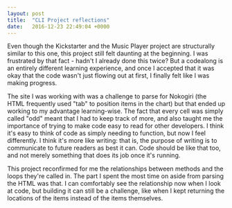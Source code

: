 ```yaml
---
layout: post
title:  "CLI Project reflections"
date:   2016-12-23 22:49:04 +0000
---
```



Even though the Kickstarter and the Music Player project are structurally similar to this one, this project still felt daunting at the beginning. I was frustrated by that fact - hadn't I already done this twice? But a codealong is an entirely different learning experience, and once I accepted that it was okay that the code wasn't just flowing out at first, I finally felt like I was making progress. 

The site I was working with was a challenge to parse for Nokogiri (the HTML frequently used "tab" to position items in the chart) but that ended up working to my advantage learning-wise. The fact that every cell was simply called "odd" meant that I had to keep track of more, and also taught me the importance of trying to make code easy to read for other developers. I think it's easy to think of code as simply needing to function, but now I feel differently. I think it's more like writing: that is, the purpose of writing is to communicate to future readers as best it can. Code should be like that too, and not merely something that does its job once it's running. 

This project reconfirmed for me the relationships between methods and the loops they're called in. The part I spent the most time on aside from parsing the HTML was that. I can comfortably see the relationship now when I look at code, but building it can still be a challenge, like when I kept returning the locations of the items instead of the items themselves. 
